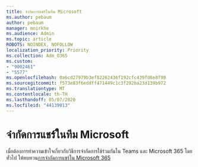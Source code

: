 ```yaml
---
title: จํากัดการแชร์ในทีม Microsoft
ms.author: pebaum
author: pebaum
manager: mnirkhe
ms.audience: Admin
ms.topic: article
ROBOTS: NOINDEX, NOFOLLOW
localization_priority: Priority
ms.collection: Adm_O365
ms.custom:
- "9002461"
- "5577"
ms.openlocfilehash: 0a6cd27979b3ef82262436f192cfc439fd6e8f98
ms.sourcegitcommit: f573e83f6eddff471449c1c3f292ba23d139b972
ms.translationtype: MT
ms.contentlocale: th-TH
ms.lasthandoff: 05/07/2020
ms.locfileid: "44139013"
---
```

# <a name="limit-sharing-in-microsoft-teams"></a>จํากัดการแชร์ในทีม Microsoft

เมื่อต้องการทําความเข้าใจเกี่ยวกับวิธีการจํากัดการใช้ร่วมกันใน Teams และ Microsoft 365 โดยทั่วไป ให้ทบทวน[การจํากัดการแชร์ใน Microsoft 365](https://docs.microsoft.com/microsoft-365/solutions/microsoft-365-limit-sharing?view=o365-worldwide)
